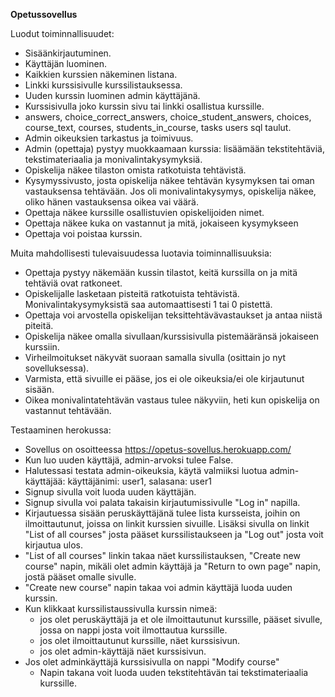 **Opetussovellus**

Luodut toiminnallisuudet:
- Sisäänkirjautuminen.
- Käyttäjän luominen.
- Kaikkien kurssien näkeminen listana.
- Linkki kurssisivulle kurssilistauksessa.
- Uuden kurssin luominen admin käyttäjänä.
- Kurssisivulla joko kurssin sivu tai linkki osallistua kurssille.
- answers, choice_correct_answers, choice_student_answers, choices, course_text, courses, students_in_course, tasks users sql taulut.
- Admin oikeuksien tarkastus ja toimivuus.
- Admin (opettaja) pystyy muokkaamaan kurssia: lisäämään tekstitehtäviä, tekstimateriaalia ja monivalintakysymyksiä.
- Opiskelija näkee tilaston omista ratkotuista tehtävistä.
- Kysymyssivusto, josta opiskelija näkee tehtävän kysymyksen tai oman vastauksensa tehtävään. Jos oli monivalintakysymys, opiskelija näkee, oliko hänen vastauksensa oikea vai väärä.
- Opettaja näkee kurssille osallistuvien opiskelijoiden nimet.
- Opettaja näkee kuka on vastannut ja mitä, jokaiseen kysymykseen
- Opettaja voi poistaa kurssin.
 

Muita mahdollisesti tulevaisuudessa luotavia toiminnallisuuksia:
- Opettaja pystyy näkemään kussin tilastot, keitä kurssilla on ja mitä tehtäviä ovat ratkoneet.
- Opiskelijalle lasketaan pisteitä ratkotuista tehtävistä. Monivalintakysymyksistä saa automaattisesti 1 tai 0 pistettä.
- Opettaja voi arvostella opiskelijan teksittehtävävastaukset ja antaa niistä piteitä.
- Opiskelija näkee omalla sivullaan/kurssisivulla pistemääränsä jokaiseen kurssiin.
- Virheilmoitukset näkyvät suoraan samalla sivulla (osittain jo nyt sovelluksessa).
- Varmista, että sivuille ei pääse, jos ei ole oikeuksia/ei ole kirjautunut sisään.
- Oikea monivalintatehtävän vastaus tulee näkyviin, heti kun opiskelija on vastannut tehtävään.

Testaaminen herokussa:
- Sovellus on osoitteessa https://opetus-sovellus.herokuapp.com/
- Kun luo uuden käyttäjä, admin-arvoksi tulee False.
- Halutessasi testata admin-oikeuksia, käytä valmiiksi luotua admin-käyttäjää: käyttäjänimi: user1, salasana: user1
- Signup sivulla voit luoda uuden käyttäjän.
- Signup sivulla voi palata takaisin kirjautumissivulle "Log in" napilla.
- Kirjautuessa sisään peruskäyttäjänä tulee lista kursseista, joihin on ilmoittautunut, joissa on linkit kurssien sivuille. Lisäksi sivulla on linkit "List of all courses" josta pääset kurssilistaukseen ja "Log out" josta voit kirjautua ulos.
- "List of all courses" linkin takaa näet kurssilistauksen, "Create new course" napin, mikäli olet admin käyttäjä ja "Return to own page" napin, jostä pääset omalle sivulle. 
- "Create new course" napin takaa voi admin käyttäjä luoda uuden kurssin.
- Kun klikkaat kurssilistaussivulla kurssin nimeä:
	- jos olet peruskäyttäjä ja et ole ilmoittautunut kurssille, pääset sivulle, jossa on nappi josta voit ilmottautua kurssille.
	- jos olet ilmoittautunut kurssille, näet kurssisivun.
	- jos olet admin-käyttäjä näet kurssisivun.
- Jos olet adminkäyttäjä kurssisivulla on nappi "Modify course"
	- Napin takana voit luoda uuden tekstitehtävän tai tekstimateriaalia kurssille.
